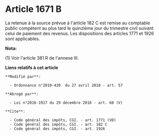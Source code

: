 # Article 1671 B

La retenue à la source prévue à l'article 182 C est remise au comptable public compétent au plus tard le quinzième jour du
trimestre civil suivant celui de paiement des revenus. Les dispositions des articles 1771 et 1926 sont applicables.

**Nota:**

(1) Voir l'article 381 R de l'annexe III.

**Liens relatifs à cet article**

	**Modifié par**:

	  - Ordonnance n°2010-420  du 27 avril 2010 - art. 57

	**Abrogé par**:

	  - Loi n°2016-1917 du 29 décembre 2016 - art. 60 (V)

	**Cite**:

	  - Code général des impôts, CGI. - art. 1771 (VD)
	  - Code général des impôts, CGI. - art. 182 C
	  - Code général des impôts, CGI. - art. 1926
